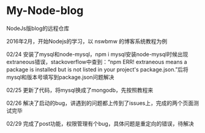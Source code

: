 # My-Node-blog
NodeJs版blog的远程仓库

2016年2月，开始Nodejs的学习，以 nswbmw 的博客系统教程为例

02/24 安装了mysql和node-mysql，npm i mysql安装node-mysql时候出现extraneous错误，stackoverflow中查到：“npm ERR! extraneous means a package is installed but is not listed in your project's package.json.”后将mysql和版本号填写到package.json问题解决

02/25 更新了代码，将mysql换成了mongodb，先按照教程来

02/26 解决了启动的bug，讲遇到的问题都上传到了issues上，完成的两个页面测试完毕

02/29 完成了post功能，权限管理有个bug，具体问题是重定向的错误，待解决
